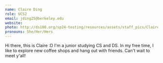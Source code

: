 ```yaml
---
name: Claire Ding
role: UCS2
email: jding25@berkeley.edu
website: 
photo: http://ds100.org/sp24-testing/resources/assets/staff_pics/Claire_Ding.jpg
pronouns: She/Her/Hers
---
```

Hi there, this is Claire :D I'm a junior studying CS and DS. In my free time, I like to explore new coffee shops and hang out with friends. Can't wait to meet y'all!
